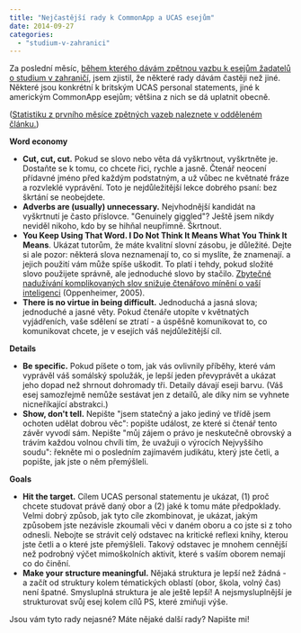 ```yaml
---
title: "Nejčastější rady k CommonApp a UCAS esejům"
date: 2014-09-27
categories:
  - "studium-v-zahranici"
---
```


Za poslední měsíc, [během kterého dávám zpětnou vazbu k esejům žadatelů o studium v zahraničí](http://simon.podhajsky.net/blog/feedback-k-esejum/), jsem zjistil, že některé rady dávám častěji než jiné. Některé jsou konkrétní k britským UCAS personal statements, jiné k americkým CommonApp esejům; většina z nich se dá uplatnit obecně.

([Statistiku z prvního měsíce zpětných vazeb naleznete v odděleném článku.](http://simon.podhajsky.net/blog/2014/statistika-po-prvnim-mesici-zpetne-vazby-k-ucas-commonapp-esejum/ "Statistika po prvním měsíci zpětné vazby k esejům"))

**Word economy**

- **Cut, cut, cut.** Pokud se slovo nebo věta dá vyškrtnout, vyškrtněte je. Dostaňte se k tomu, co chcete řici, rychle a jasně. Čtenář neocení přídavné jméno před každým podstatným, a už vůbec ne květnaté fráze a rozvleklé vyprávění. Toto je nejdůležitější lekce dobrého psaní: bez škrtání se neobejdete.
- **Adverbs are (usually) unnecessary.** Nejvhodnější kandidát na vyškrtnutí je často příslovce. "Genuinely giggled"? Ještě jsem nikdy neviděl nikoho, kdo by se hihňal neupřímně. Škrtnout.
- **You Keep Using That Word. I Do Not Think It Means What You Think It Means**. Ukázat tutorům, že máte kvalitní slovní zásobu, je důležité. Dejte si ale pozor: některá slova neznamenají to, co si myslíte, že znamenají. a jejich použití vám může spíše uškodit. To platí i tehdy, pokud složité slovo použijete správně, ale jednoduché slovo by stačilo. [Zbytečné nadužívání komplikovaných slov snižuje čtenářovo mínění o vaší inteligenci](http://personal.stevens.edu/~rchen/creativity/simple%20writing.pdf) (Oppenheimer, 2005).
- **There is no virtue in being difficult.** Jednoduchá a jasná slova; jednoduché a jasné věty. Pokud čtenáře utopíte v květnatých vyjádřeních, vaše sdělení se ztratí - a úspěšně komunikovat to, co komunikovat chcete, je v esejích váš nejdůležitější cíl.

**Details**

- **Be specific.** Pokud píšete o tom, jak vás ovlivnily příběhy, které vám vyprávěl váš somálský spolužák, je lepší jeden převyprávět a ukázat jeho dopad než shrnout dohromady tři. Detaily dávají eseji barvu. (Váš esej samozřejmě nemůže sestávat jen z detailů, ale díky nim se vyhnete nicneříkající abstrakci.)
- **Show, don't tell.** Nepište "jsem statečný a jako jediný ve třídě jsem ochoten udělat dobrou věc": popište událost, ze které si čtenář tento závěr vyvodí sám. Nepište "můj zájem o právo je neskutečně obrovský a trávím každou volnou chvíli tím, že uvažuji o výrocích Nejvyššího soudu": řekněte mi o posledním zajímavém judikátu, který jste četli, a popište, jak jste o něm přemýšleli.

**Goals**

- **Hit the target.** Cílem UCAS personal statementu je ukázat, (1) proč chcete studovat právě daný obor a (2) jaké k tomu máte předpoklady. Velmi dobrý způsob, jak tyto cíle zkombinovat, je ukázat, jakým způsobem jste nezávisle zkoumali věci v daném oboru a co jste si z toho odnesli. Nebojte se strávit celý odstavec na kritické reflexi knihy, kterou jste četli a o které jste přemýšleli. Takový odstavec je mnohem cennější než podrobný výčet mimoškolních aktivit, které s vaším oborem nemají co do činění.
- **Make your structure meaningful.** Nějaká struktura je lepší než žádná - a začít od struktury kolem tématických oblastí (obor, škola, volný čas) není špatné. Smysluplná struktura je ale ještě lepší! A nejsmysluplnější je strukturovat svůj esej kolem cílů PS, které zmiňuji výše.

Jsou vám tyto rady nejasné? Máte nějaké další rady? Napište mi!
